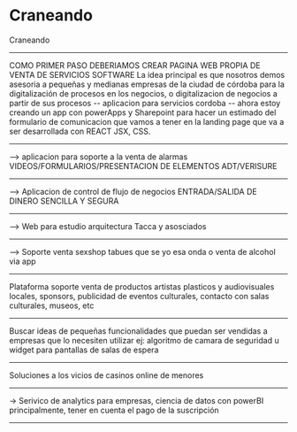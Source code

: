 # Craneando
Craneando
______________________________________________________________
COMO PRIMER PASO DEBERIAMOS CREAR PAGINA WEB PROPIA DE VENTA DE 
SERVICIOS SOFTWARE
La idea principal es que nosotros demos asesoria a pequeñas y 
medianas empresas de la ciudad de córdoba para la digitalización
de procesos en los negocios, o digitalizacion de negocios a partir
de sus procesos
-- aplicacion para servicios cordoba
-- ahora estoy creando un app con powerApps y Sharepoint para
hacer un estimado del formulario de comunicacion que vamos a 
tener en la landing page que va a ser desarrollada con REACT
JSX, CSS.
______________________________________________________________
--> aplicacion para soporte a la venta de alarmas 
VIDEOS/FORMULARIOS/PRESENTACION DE ELEMENTOS 
ADT/VERISURE 
______________________________________________________________
--> Aplicacion de control de flujo de negocios ENTRADA/SALIDA 
DE DINERO SENCILLA Y SEGURA 
______________________________________________________________
--> Web para estudio arquitectura Tacca  y asosciados 
______________________________________________________________
--> Soporte venta sexshop tabues que se yo esa onda
o venta de alcohol via app
______________________________________________________________
Plataforma soporte venta de productos artistas plasticos y 
audiovisuales locales, sponsors, publicidad de eventos culturales,
contacto con salas culturales, museos, etc
______________________________________________________________
Buscar ideas de pequeñas funcionalidades que puedan ser vendidas 
a empresas que lo necesiten utilizar
ej: algoritmo de camara de seguridad u widget para pantallas de 
salas de espera
______________________________________________________________
Soluciones a los vicios de casinos online de menores
______________________________________________________________
-> Serivico de analytics para empresas, ciencia de datos con
powerBI principalmente, tener en cuenta el pago de la suscripción
________________________________________________________________


